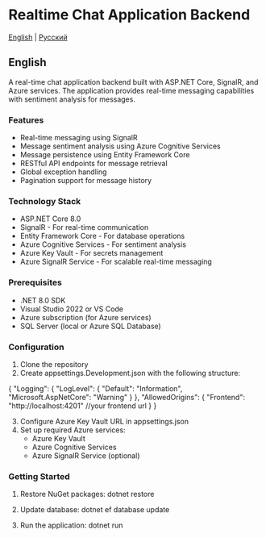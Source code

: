 # Realtime Chat Application Backend

[English](#english) | [Русский](#russian)

## English

A real-time chat application backend built with ASP.NET Core, SignalR, and Azure services. The application provides real-time messaging capabilities with sentiment analysis for messages.

### Features

- Real-time messaging using SignalR
- Message sentiment analysis using Azure Cognitive Services
- Message persistence using Entity Framework Core
- RESTful API endpoints for message retrieval
- Global exception handling
- Pagination support for message history

### Technology Stack

- ASP.NET Core 8.0
- SignalR - For real-time communication
- Entity Framework Core - For database operations
- Azure Cognitive Services - For sentiment analysis
- Azure Key Vault - For secrets management
- Azure SignalR Service - For scalable real-time messaging

### Prerequisites

- .NET 8.0 SDK
- Visual Studio 2022 or VS Code
- Azure subscription (for Azure services)
- SQL Server (local or Azure SQL Database)

### Configuration

1. Clone the repository
2. Create appsettings.Development.json with the following structure:

{
    "Logging": {
        "LogLevel": {
            "Default": "Information",
            "Microsoft.AspNetCore": "Warning"
        }
    },
    "AllowedOrigins": {
        "Frontend": "http://localhost:4201" //your frontend url
    }
}

3. Configure Azure Key Vault URL in appsettings.json
4. Set up required Azure services:
   - Azure Key Vault
   - Azure Cognitive Services
   - Azure SignalR Service (optional)

### Getting Started

1. Restore NuGet packages:
dotnet restore

2. Update database:
dotnet ef database update

3. Run the application:
dotnet run
